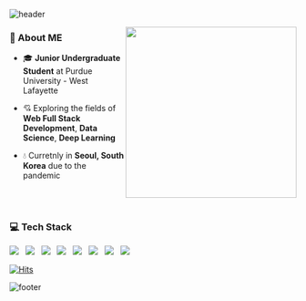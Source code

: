 ![header](https://capsule-render.vercel.app/api?type=soft&color=FAEBEF&fontColor=6A7BA2&height=150&section=header&text=Hi,%20All!%20I'm%20Seohyun%20Yoon&fontSize=30&animation=twinkling)

<img align='right' src='https://media.giphy.com/media/eIadKo4rGHXgl1Ub4g/giphy.gif' width='300'>

### 🐽 About ME 
- 🎓 **Junior Undergraduate Student** at Purdue University - West Lafayette
- 💘 Exploring the fields of **Web Full Stack Development**, **Data Science**, **Deep Learning** 
- 💧 Curretnly in **Seoul, South Korea** due to the pandemic

  <div align=center>
  <br />
  <br />

### 💻 Tech Stack 
<img src="https://img.shields.io/badge/Java-007396?style=flat-square&logo=Java&logoColor=white"/></a> &nbsp;
<img src="https://img.shields.io/badge/Python-3766AB?style=flat-square&logo=Python&logoColor=white"/></a> &nbsp;
<img src="https://img.shields.io/badge/JavaScript-F7DF1E?style=flat-square&logo=JavaScript&logoColor=white"/></a> &nbsp;
<img src="https://img.shields.io/badge/CSS3-1572B6?style=flat-square&logo=CSS&logoColor=white"/></a> &nbsp;
<img src="https://img.shields.io/badge/HTML5-E34F26?style=flat-square&logo=HTML5&logoColor=white"/></a> &nbsp;
<img src="https://img.shields.io/badge/MySQL-4479A1?style=flat-square&logo=MySQL&logoColor=white"/></a> &nbsp;
<img src="https://img.shields.io/badge/Unity-000000?style=flat-square&logo=Unity&logoColor=white"/></a> &nbsp;
<img src="https://img.shields.io/badge/Unreal%20Engine-313131?style=flat-square&logo=Unreal&logoColor=white"/></a> &nbsp;


[![Hits](https://hits.seeyoufarm.com/api/count/incr/badge.svg?url=https%3A%2F%2Fgithub.com%2Fbabydoyaji&count_bg=%23D48FEB&title_bg=%23555555&icon=&icon_color=%23E7E7E7&title=hits&edge_flat=false)](https://hits.seeyoufarm.com)

  </div>

![footer](https://capsule-render.vercel.app/api?section=footer&type=soft&color=FAEBEF&height=50)
    
